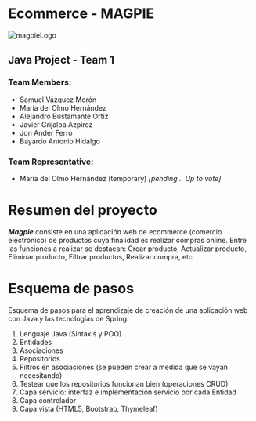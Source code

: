 # Ecommerce - MAGPIE

![magpieLogo](https://user-images.githubusercontent.com/122261059/216592356-a5d558ac-43e2-4ab1-a6c2-cc74c945f7a5.jpg)


## Java Project - Team 1

### Team Members:
- Samuel Vázquez Morón
- María del Olmo Hernández
- Alejandro Bustamante Ortiz
- Javier Grijalba Azpiroz
- Jon Ander Ferro
- Bayardo Antonio Hidalgo

### Team Representative: 
- María del Olmo Hernández (temporary) _[pending... Up to vote]_

# Resumen del proyecto

***Magpie*** consiste en una aplicación web de ecommerce (comercio electrónico) de productos cuya finalidad es realizar compras online.
Entre las funciones a realizar se destacan: Crear producto, Actualizar producto, Eliminar producto, Filtrar productos, Realizar compra, etc.



# Esquema de pasos

Esquema de pasos para el aprendizaje de creación de una aplicación web con Java y las tecnologías de Spring:

1. Lenguaje Java (Sintaxis y POO)
2. Entidades
3. Asociaciones
4. Repositorios
5. Filtros en asociaciones (se pueden crear a medida que se vayan necesitando)
6. Testear que los repositorios funcionan bien (operaciones CRUD)
7. Capa servicio: interfaz e implementación servicio por cada Entidad
8. Capa controlador
9. Capa vista (HTML5, Bootstrap, Thymeleaf)